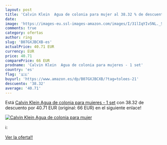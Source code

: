 ```yaml
---
layout: post
title: 'Calvin Klein  Agua de colonia para mujer al 38.32 % de descuento'
date: 
image: 'https://images-eu.ssl-images-amazon.com/images/I/31lIqYIv5NL._SL200_.jpg'
comments: true
category: ofertas
author: ring
slug: 'B07GXJBCXB-es'
actualPrice: 40.71 EUR
currency: EUR
price: 40.71
comparePrice: 66 EUR
prodname: 'Calvin Klein  Agua de colonia para mujeres - 1 set'
country: 'es'
flag: '🇪🇸'
buyurl: 'https://www.amazon.es/dp/B07GXJBCXB/?tag=tolees-21'
descuento: '38.32'
average: '40.71'
---
```


Está [Calvin Klein  Agua de colonia para mujeres - 1 set](https://www.amazon.es/dp/B07GXJBCXB/?tag=tolees-21) con 38.32 de descuento por 40.71 EUR (original: 66 EUR) en el siguiente enlace!

[![Calvin Klein  Agua de colonia para mujer](https://images-eu.ssl-images-amazon.com/images/I/31lIqYIv5NL._SL200_.jpg)](https://www.amazon.es/dp/B07GXJBCXB/?tag=tolees-21)

ℹ️:


[Ver la oferta!!](https://www.amazon.es/dp/B07GXJBCXB/?tag=tolees-21)
